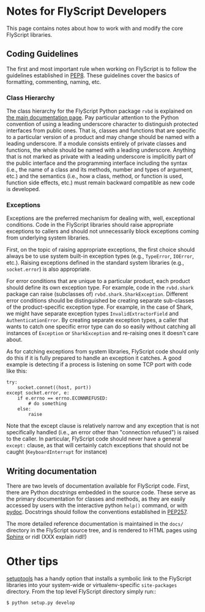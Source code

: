 
Notes for FlyScript Developers
==============================

This page contains notes about how to work with and modify
the core FlyScript libraries.

Coding Guidelines
-----------------

The first and most important rule when working on FlyScript is to
follow the guidelines established in
[PEP8](http://www.python.org/dev/peps/pep-0008/).
These guidelines cover the basics of formatting, commenting, naming, etc. 


### Class Hierarchy

The class hierarchy for the FlyScript Python package `rvbd` is
explained on [the main documentation page](index.html).
Pay particular attention to the Python convention of using a leading
underscore character to distinguish protected interfaces from public ones.
That is, classes and functions that are specific to a particular
version of a product and may change should be named with a leading
underscore.
If a module consists entirely of private classes and functions,
the whole should be named with a leading underscore.
Anything that is not marked as private with a leading underscore
is implicitly part of the public interface and
the programming interface including the syntax
(i.e., the name of a class and its methods, number and types of
argument, etc.)
and the semantics (i.e., how a class, method, or function is used,
function side effects, etc.) must remain backward compatible
as new code is developed.


### Exceptions

Exceptions are the preferred mechanism for dealing with, well,
exceptional conditions.
Code in the FlyScript libraries should raise appropriate exceptions
to callers and should not unnecessarily block exceptions coming
from underlying system libraries.

First, on the topic of raising appropriate exceptions,
the first choice should always be to use system built-in
exception types (e.g., `TypeError`, `IOError`, etc.).
Raising exceptions defined in the standard system libraries
(e.g., `socket.error`) is also appropriate.

For error conditions that are unique to a particular product,
each product should define its own exception type.
For example, code in the `rvbd.shark` package can raise
(subclasses of) `rvbd.shark.SharkException`.
Different error conditions should be distinguished be creating
separate sub-classes of the product-specific exception type.
For example, in the case of Shark, we might have separate
exception types `InvalidExtractorField` and `AuthenticationError`.
By creating separate exception types, a caller that wants to catch
one specific error type can do so easily without catching all
instances of `Exception` or `SharkException` and re-raising
ones it doesn't care about.

As for catching exceptions from system libraries,
FlyScript code should only do this if it is fully prepared to handle
an exception it catches.
A good example is detecting if a process is listening on some
TCP port with code like this:

    try:
        socket.connet((host, port))
    except socket.error, e:
        if e.errno == errno.ECONNREFUSED:
            # do something
        else:
            raise

Note that the except clause is relatively narrow and any exception
that is not specifically handled (i.e., an error other than
"connection refused") is raised to the caller.
In particular, FlyScript code should never have a general `except:`
clause, as that will certainly catch exceptions that should not
be caught (`KeyboardInterrupt` for instance)


Writing documentation
---------------------

There are two levels of documentation available for FlyScript code.
First, there are Python *docstrings* embedded in the source code.
These serve as the primary documentation for classes and methods,
as they are easily accessed by users with the interactive python
`help()` command, or with
[pydoc](http://docs.python.org/library/pydoc.html).
Docstrings should follow the conventions established in
[PEP257](http://www.python.org/dev/peps/pep-0257/).

The more detailed reference documentation is maintained in the
`docs/` directory in the FlyScript source tree,
and is rendered to HTML pages using
[Sphinx](http://sphinx.pocoo.org/) or ridl (XXX explain ridl!)


Other tips
==========

[setuptools](http://pypi.python.org/pypi/setuptools)
has a handy option that installs a symbolic link
to the FlyScript libraries into your system-wide or virtualenv-specific
`site-packages` directory.  From the top level FlyScript directory
simply run::

    $ python setup.py develop

